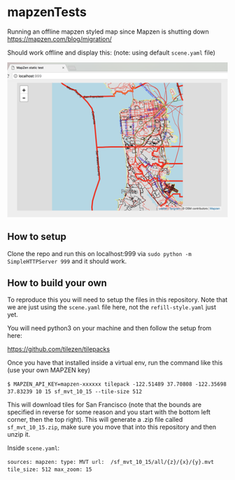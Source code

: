 # mapzenTests
Running an offline mapzen styled map since Mapzen is shutting down
https://mapzen.com/blog/migration/

Should work offline and display this: (note: using default `scene.yaml` file)

![screenshot](https://raw.githubusercontent.com/vomc/mapzenTests/master/Screen%20Shot%202018-01-08%20at%203.08.10%20PM.png)


## How to setup

Clone the repo and run this on localhost:999 via `sudo python -m SimpleHTTPServer 999` and it should work.

## How to build your own

To reproduce this you will need to setup the files in this repository. Note that we are just using the `scene.yaml` file here, not the `refill-style.yaml` just yet.

You will need python3 on your machine and then follow the setup from here: 

https://github.com/tilezen/tilepacks

Once you have that installed inside a virtual env, run the command like this (use your own MAPZEN key)

`$ MAPZEN_API_KEY=mapzen-xxxxxx tilepack -122.51489 37.70808 -122.35698 37.83239 10 15 sf_mvt_10_15 --tile-size 512`

This will download tiles for San Francisco (note that the bounds are specified in reverse for some reason and you start with the bottom left corner, then the top right). This will generate a .zip file called `sf_mvt_10_15.zip`, make sure you move that into this repository and then unzip it.

Inside `scene.yaml`:

`sources:
  mapzen:
    type: MVT
    url:  /sf_mvt_10_15/all/{z}/{x}/{y}.mvt
    tile_size: 512
    max_zoom: 15`

